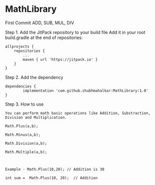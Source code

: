 # MathLibrary
First Commit   ADD, SUB, MUL, DIV

Step 1. Add the JitPack repository to your build file
Add it in your root build.gradle at the end of repositories:

	allprojects {
		repositories {
			...
			maven { url 'https://jitpack.io' }
		}
	}
  
  
  Step 2. Add the dependency

	dependencies {
	        implementation 'com.github.shubhmahalkar:MathLibrary:1.0'
	}
  
  Step 3. How to use
  
    You can perform math basic operations like Addition, Substraction, Division and Multiplication.
    
    Math.Plus(a,b);
    
    Math.Minus(a,b);
    
    Math.Division(a,b);
    
    Math.Multiple(a,b);
    
    
   
    Example - Math.Plus(10,20); // Addition is 30
    
    int sum =  Math.Plus(10, 20);  // Addition
